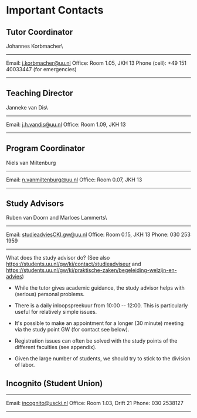 # Important Contacts

## Tutor Coordinator

Johannes Korbmacher\

  ----------------- ----------------------
  Email:            <j.korbmacher@uu.nl>
  Office:           Room 1.05, JKH 13
  Phone (cell):     +49 151 40033447 (for emergencies)
  ----------------- ----------------------

## Teaching Director

Janneke van Dis\

  --------- ---------------------
  Email:    <j.h.vandis@uu.nl>
  Office:   Room 1.09, JKH 13
  --------- ---------------------

## Program Coordinator

Niels van Miltenburg

  --------- ---------------------
  Email:    <n.vanmiltenburg@uu.nl>
  Office:   Room 0.07, JKH 13
  --------- ---------------------



## Study Advisors

Ruben van Doorn and Marloes Lammerts\

  --------- --------------------
  Email:    <studieadviesCKI.gw@uu.nl>
  Office:   Room 0.15, JKH 13
  Phone:    030 253 1959
  --------- --------------------

What does the study advisor do? (See also
<https://students.uu.nl/gw/ki/contact/studieadviseur> and
<https://students.uu.nl/gw/ki/praktische-zaken/begeleiding-welzijn-en-advies>)

-   While the tutor gives academic guidance, the study advisor helps
    with (serious) personal problems.

-   There is a daily inloopspreekuur from 10:00 -- 12:00. This is
    particularly useful for relatively simple issues.

-   It's possible to make an appointment for a longer (30 minute)
    meeting via the study point GW (for contact see below).

-   Registration issues can often be solved with the study points of the
    different faculties (see appendix).

-   Given the large number of students, we should try to stick to the
    division of labor.

## Incognito (Student Union)

  --------- ----------------------
  Email:    <incognito@uscki.nl>
  Office:   Room 1.03, Drift 21
  Phone:    030 2538127
  --------- ----------------------
